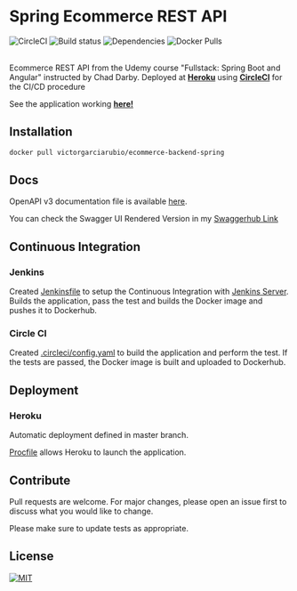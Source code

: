 # Spring Ecommerce REST API

![CircleCI](https://circleci.com/gh/victorgrubio/backend-ecommerce-springboot.svg?style=svg) 
![Build status](https://img.shields.io/circleci/build/gh/victorgrubio/backend-ecommerce-springboot/master?token=ccf75fe7e2f1925687bae66dc293fe9bfca32eee) 
![Dependencies](https://img.shields.io/librariesio/github/victorgrubio/backend-ecommerce-springboot)
![Docker Pulls](https://img.shields.io/docker/pulls/victorgrubio/ecommerce-backend-spring) 

<br>Ecommerce REST API from the Udemy course "Fullstack: Spring Boot and Angular" instructed by Chad Darby. Deployed at [**Heroku**](https://heroku.com) using [**CircleCI**](https://circleci.com) for the CI/CD procedure

See the application working [**here!**](https://ecommerce-app.victorgarciar.com)

## Installation

```bash
docker pull victorgarciarubio/ecommerce-backend-spring
```

## Docs

OpenAPI v3 documentation file is available [here](./openapi.yaml). 

You can check the Swagger UI Rendered Version in my [Swaggerhub Link](https://app.swaggerhub.com/apis-docs/victorgarciar/swagger-backend_ecommerce_store_springboot/1.0.0)


## Continuous Integration

### Jenkins

Created [Jenkinsfile](./Jenkinsfile) to setup the Continuous Integration with [Jenkins Server](https://www.jenkins.io/). Builds the application, pass the test and builds the Docker image and pushes it to Dockerhub.

### Circle CI

Created [.circleci/config.yaml](.circleci/config.yaml) to build the application and perform the test. If the tests are passed, the Docker image is built and uploaded to Dockerhub.


## Deployment

### Heroku

Automatic deployment defined in master branch.

[Procfile](./Procfile) allows Heroku to launch the application.

## Contribute

Pull requests are welcome. For major changes, please open an issue first to discuss what you would like to change.

Please make sure to update tests as appropriate.

## License
[![MIT](https://img.shields.io/github/license/victorgrubio/backend-ecommerce-springboot) ](https://choosealicense.com/licenses/mit/)

